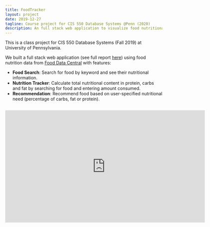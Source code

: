```yaml
---
title: FoodTracker
layout: project
date: 2019-12-27
tagline: Course project for CIS 550 Database Systems @Penn (2020)
description: An full stack web application to visualize food nutritional information
---
```


This is a class project for CIS 550 Database Systems (Fall 2019) at University of Pennsylvania.

We built a full stack web application (see full report [here](/assets/projects/food-tracker-report.pdf)) using food nutrition data from [Food Data Central](https://fdc.nal.usda.gov/download-datasets.html) with features:
- **Food Search**: Search for food by keyword and see their nutritional information.
- **Nutrition Tracker**: Calculate total nutritional content in protein, carbs and fat by searching for food and entering amount consumed.
- **Recommendation**: Recommend food based on user-specified nutritional need (percentage of carbs, fat or protein).

<!-- <figure align="center" style="width:50%; margin-top:3em; margin-bottom:3em;">
    <img src="/assets/projects/food-tracker-architecture.png" alt="Application Architecture" />
    <figcaption style="font-style: italic;">Application architecture</figcaption>
</figure> -->

<iframe align="center" src="https://player.vimeo.com/video/532682960?badge=0&amp;autopause=0&amp;player_id=0&amp;app_id=58479" width="640" height="360" frameborder="0" allow="autoplay; fullscreen; picture-in-picture" allowfullscreen title="food_tracker_demo" style="margin-top:1em;"></iframe>